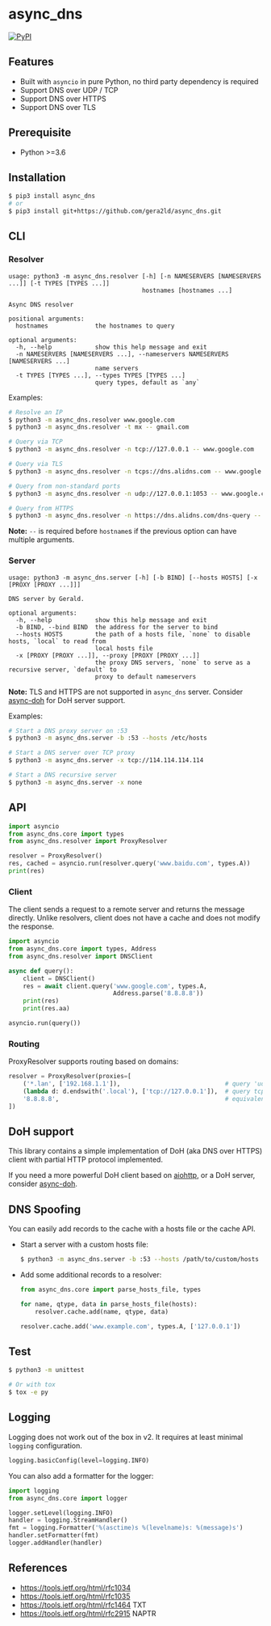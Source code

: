# async_dns

[![PyPI](https://img.shields.io/pypi/v/async_dns.svg)]()

## Features

- Built with `asyncio` in pure Python, no third party dependency is required
- Support DNS over UDP / TCP
- Support DNS over HTTPS
- Support DNS over TLS

## Prerequisite

- Python >=3.6

## Installation

``` sh
$ pip3 install async_dns
# or
$ pip3 install git+https://github.com/gera2ld/async_dns.git
```

## CLI

### Resolver

```
usage: python3 -m async_dns.resolver [-h] [-n NAMESERVERS [NAMESERVERS ...]] [-t TYPES [TYPES ...]]
                                     hostnames [hostnames ...]

Async DNS resolver

positional arguments:
  hostnames             the hostnames to query

optional arguments:
  -h, --help            show this help message and exit
  -n NAMESERVERS [NAMESERVERS ...], --nameservers NAMESERVERS [NAMESERVERS ...]
                        name servers
  -t TYPES [TYPES ...], --types TYPES [TYPES ...]
                        query types, default as `any`
```

Examples:

``` sh
# Resolve an IP
$ python3 -m async_dns.resolver www.google.com
$ python3 -m async_dns.resolver -t mx -- gmail.com

# Query via TCP
$ python3 -m async_dns.resolver -n tcp://127.0.0.1 -- www.google.com

# Query via TLS
$ python3 -m async_dns.resolver -n tcps://dns.alidns.com -- www.google.com

# Query from non-standard ports
$ python3 -m async_dns.resolver -n udp://127.0.0.1:1053 -- www.google.com

# Query from HTTPS
$ python3 -m async_dns.resolver -n https://dns.alidns.com/dns-query -- www.google.com
```

**Note:** `--` is required before `hostname`s if the previous option can have multiple arguments.

### Server

```
usage: python3 -m async_dns.server [-h] [-b BIND] [--hosts HOSTS] [-x [PROXY [PROXY ...]]]

DNS server by Gerald.

optional arguments:
  -h, --help            show this help message and exit
  -b BIND, --bind BIND  the address for the server to bind
  --hosts HOSTS         the path of a hosts file, `none` to disable hosts, `local` to read from
                        local hosts file
  -x [PROXY [PROXY ...]], --proxy [PROXY [PROXY ...]]
                        the proxy DNS servers, `none` to serve as a recursive server, `default` to
                        proxy to default nameservers
```

**Note:** TLS and HTTPS are not supported in `async_dns` server. Consider [async-doh](https://github.com/gera2ld/async-doh) for DoH server support.

Examples:

``` sh
# Start a DNS proxy server on :53
$ python3 -m async_dns.server -b :53 --hosts /etc/hosts

# Start a DNS server over TCP proxy
$ python3 -m async_dns.server -x tcp://114.114.114.114

# Start a DNS recursive server
$ python3 -m async_dns.server -x none
```

## API

``` python
import asyncio
from async_dns.core import types
from async_dns.resolver import ProxyResolver

resolver = ProxyResolver()
res, cached = asyncio.run(resolver.query('www.baidu.com', types.A))
print(res)
```

### Client

The client sends a request to a remote server and returns the message directly. Unlike resolvers, client does not have a cache and does not modify the response.

```python
import asyncio
from async_dns.core import types, Address
from async_dns.resolver import DNSClient

async def query():
    client = DNSClient()
    res = await client.query('www.google.com', types.A,
                             Address.parse('8.8.8.8'))
    print(res)
    print(res.aa)

asyncio.run(query())
```

### Routing

ProxyResolver supports routing based on domains:

```python
resolver = ProxyResolver(proxies=[
    ('*.lan', ['192.168.1.1']),                             # query 'udp://192.168.1.1:53' for '*.lan' domains
    (lambda d: d.endswith('.local'), ['tcp://127.0.0.1']),  # query tcp://127.0.0.1:53 for domains ending with '.local'
    '8.8.8.8',                                              # equivalent to (None, ['8.8.8.8']), matches all others
])
```

## DoH support

This library contains a simple implementation of DoH (aka DNS over HTTPS) client with partial HTTP protocol implemented.

If you need a more powerful DoH client based on [aiohttp](https://docs.aiohttp.org/en/stable/), or a DoH server, consider [async-doh](https://github.com/gera2ld/async-doh).

## DNS Spoofing

You can easily add records to the cache with a hosts file or the cache API.

- Start a server with a custom hosts file:

  ```bash
  $ python3 -m async_dns.server -b :53 --hosts /path/to/custom/hosts
  ```

- Add some additional records to a resolver:

  ```python
  from async_dns.core import parse_hosts_file, types

  for name, qtype, data in parse_hosts_file(hosts):
      resolver.cache.add(name, qtype, data)

  resolver.cache.add('www.example.com', types.A, ['127.0.0.1'])
  ```

## Test

```bash
$ python3 -m unittest

# Or with tox
$ tox -e py
```

## Logging

Logging does not work out of the box in v2. It requires at least minimal `logging` configuration.

```py
logging.basicConfig(level=logging.INFO)
```

You can also add a formatter for the logger:

```py
import logging
from async_dns.core import logger

logger.setLevel(logging.INFO)
handler = logging.StreamHandler()
fmt = logging.Formatter('%(asctime)s %(levelname)s: %(message)s')
handler.setFormatter(fmt)
logger.addHandler(handler)
```

## References

- <https://tools.ietf.org/html/rfc1034>
- <https://tools.ietf.org/html/rfc1035>
- <https://tools.ietf.org/html/rfc1464> TXT
- <https://tools.ietf.org/html/rfc2915> NAPTR
